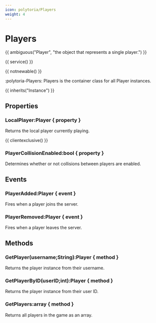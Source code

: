 ```yaml
---
icon: polytoria/Players
weight: 4
---
```


# Players

{{ ambiguous("Player", "the object that represents a single player.") }}

{{ service() }}

{{ notnewable() }}

:polytoria-Players: Players is the container class for all Player instances.

{{ inherits("Instance") }}

## Properties

### LocalPlayer:Player { property }

Returns the local player currently playing.

{{ clientexclusive() }}

### PlayerCollisionEnabled:bool { property }

Determines whether or not collisions between players are enabled.

## Events

### PlayerAdded:Player { event }

Fires when a player joins the server.

### PlayerRemoved:Player { event }

Fires when a player leaves the server.

## Methods

### GetPlayer(username;String):Player { method }

Returns the player instance from their username.

### GetPlayerByID(userID;int):Player { method }

Returns the player instance from their user ID.

### GetPlayers:array { method }

Returns all players in the game as an array.
